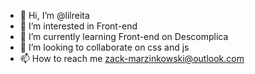 - 👋 Hi, I’m @lilreita
- 👀 I’m interested in Front-end
- 🌱 I’m currently learning Front-end on Descomplica
- 💞️ I’m looking to collaborate on css and js
- 📫 How to reach me zack-marzinkowski@outlook.com

<!---
lilreita/lilreita is a ✨ special ✨ repository because its `README.md` (this file) appears on your GitHub profile.
You can click the Preview link to take a look at your changes.
--->
